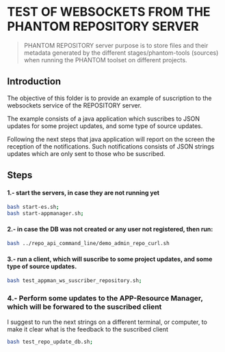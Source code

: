 # TEST OF WEBSOCKETS FROM THE PHANTOM REPOSITORY SERVER

> PHANTOM REPOSITORY server purpose is to store files and their metadata generated by the different stages/phantom-tools (sources) when running the PHANTOM toolset on different projects.

## Introduction

The objective of this folder is to provide an example of suscription to the websockets service of the REPOSITORY server.

The example consists of a java application which suscribes to JSON updates for some project updates, and some type of source updates.

Following the next steps that java application will report on the screen the reception of the notifications.
Such notifications consists of JSON strings updates which are only sent to those who be suscribed.

## Steps

#### 1.- start the servers, in case they are not running yet
```bash
bash start-es.sh;
bash start-appmanager.sh;
```

#### 2.- in case the DB was not created or any user not registered, then run:
```bash
bash ../repo_api_command_line/demo_admin_repo_curl.sh
```

#### 3.- run a client, which will suscribe to some project updates, and some type of source updates.
```bash
bash test_appman_ws_suscriber_repository.sh;
```

### 4.- Perform some updates to the APP-Resource Manager, which will be forwared to the suscribed client
I suggest to run the next strings on a different terminal, or computer, to make it clear what is the feedback to the suscribed client

```bash
bash test_repo_update_db.sh;
```
